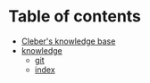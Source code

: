 # Table of contents

* [Cleber's knowledge base](README.md)
* [knowledge](knowledge/README.md)
  * [git](knowledge/git.md)
  * [index](knowledge/index.md)

